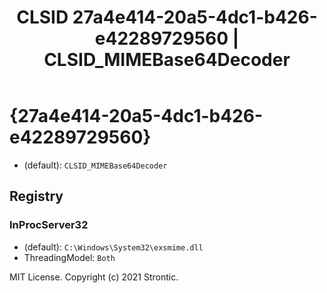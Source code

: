 ﻿---
title: "CLSID 27a4e414-20a5-4dc1-b426-e42289729560 | CLSID_MIMEBase64Decoder"
excerpt: What is COM-Object CLSID 27a4e414-20a5-4dc1-b426-e42289729560?
---

# {27a4e414-20a5-4dc1-b426-e42289729560}

* (default): `CLSID_MIMEBase64Decoder`

## Registry


### InProcServer32

* (default): `C:\Windows\System32\exsmime.dll`
* ThreadingModel: `Both`

MIT License. Copyright (c) 2021 Strontic.



